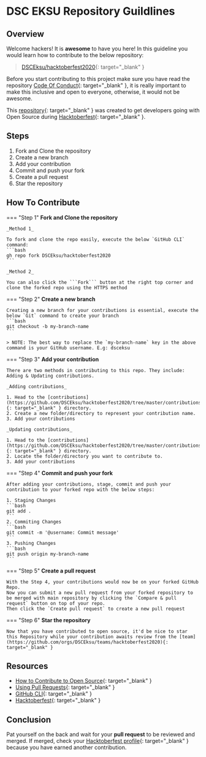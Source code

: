 # DSC EKSU Repository Guildlines
## Overview
Welcome hackers! It is **awesome** to have you here! In this guideline you would learn how to contribute to the below repository:

> [DSCEksu/hacktoberfest2020](https://github.com/DSCEksu/hacktoberfest2020){: target="_blank" }

Before you start contributing to this project make sure you have read the repository [Code Of Conduct](https://github.com/DSCEksu/hacktoberfest2020/blob/master/CODE_OF_CONDUCT.md){: target="_blank" }, it is really important to make this inclusive and open to everyone, otherwise, it would not be awesome.

This [repository](https://github.com/DSCEksu/hacktoberfest2020){: target="_blank" } was created to get developers going with Open Source during [Hacktoberfest](https://hacktoberfest.digitalocean.com/){: target="_blank" }.

## Steps
1. Fork and Clone the repository
2. Create a new branch
3. Add your contribution
4. Commit and push your fork
5. Create a pull request
6. Star the repository

## How To Contribute

=== "Step 1"
    **Fork and Clone the repository**

    _Method 1_

    To fork and clone the repo easily, execute the below `GitHub CLI` command:
    ```bash
    gh repo fork DSCEksu/hacktoberfest2020
    ```

    _Method 2_

    You can also click the ```Fork``` button at the right top corner and clone the forked repo using the HTTPS method

=== "Step 2"
    **Create a new branch**

    Creating a new branch for your contributions is essential, execute the below `Git` command to create your branch 
    ```bash
    git checkout -b my-branch-name
    ```

    > NOTE: The best way to replace the `my-branch-name` key in the above command is your GitHub username. E.g: dsceksu

=== "Step 3"
    **Add your contribution**

    There are two methods in contributing to this repo. They include: Adding & Updating contributions.

    _Adding contributions_

    1. Head to the [contributions](https://github.com/DSCEksu/hacktoberfest2020/tree/master/contributions){: target="_blank" } directory.
    2. Create a new folder/directory to represent your contribution name.
    3. Add your contributions

    _Updating contributions_

    1. Head to the [contributions](https://github.com/DSCEksu/hacktoberfest2020/tree/master/contributions){: target="_blank" } directory.
    2. Locate the folder/directory you want to contribute to.
    3. Add your contributions

=== "Step 4"
    **Commit and push your fork**

    After adding your contributions, stage, commit and push your contribution to your forked repo with the below steps:

    1. Staging Changes
    ```bash
    git add .
    ```
    2. Commiting Changes
    ```bash
    git commit -m '@username: Commit message'
    ```
    3. Pushing Changes
    ```bash
    git push origin my-branch-name
    ```

=== "Step 5"
    **Create a pull request**

    With the Step 4, your contributions would now be on your forked GitHub Repo. 
    Now you can submit a new pull request from your forked repository to be merged with main repository by clicking the `Compare & pull request` button on top of your repo. 
    Then click the `Create pull request` to create a new pull request

=== "Step 6"
    **Star the repository**

    Now that you have contributed to open source, it'd be nice to star this Repository while your contribution awaits review from the [team](https://github.com/orgs/DSCEksu/teams/hacktoberfest2020){: target="_blank" }

## Resources

- [How to Contribute to Open Source](https://opensource.guide/how-to-contribute/){: target="_blank" }
- [Using Pull Requests](https://help.github.com/articles/about-pull-requests/){: target="_blank" }
- [GitHub CLI](https://cli.github.com/){: target="_blank" }
- [Hacktoberfest](https://hacktoberfest.digitalocean.com/details){: target="_blank" }

## Conclusion
Pat yourself on the back and wait for your **pull request** to be reviewed and merged. If merged, check your [Hacktoberfest profile](https://hacktoberfest.digitalocean.com/profile){: target="_blank" } because you have earned another contribution.